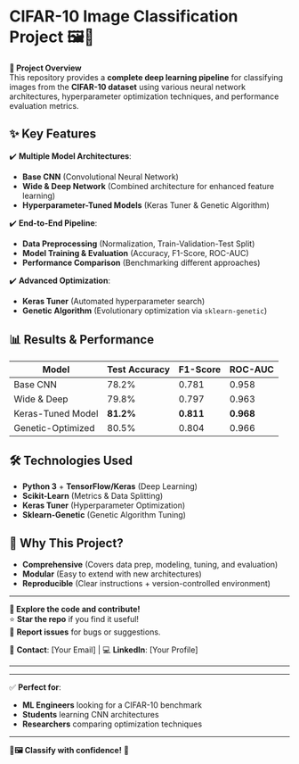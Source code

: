 # **CIFAR-10 Image Classification Project** 🖼️🤖  

**🎯 Project Overview**  
This repository provides a **complete deep learning pipeline** for classifying images from the **CIFAR-10 dataset** using various neural network architectures, hyperparameter optimization techniques, and performance evaluation metrics.  

## **✨ Key Features**  
✔️ **Multiple Model Architectures**:  
- **Base CNN** (Convolutional Neural Network)  
- **Wide & Deep Network** (Combined architecture for enhanced feature learning)  
- **Hyperparameter-Tuned Models** (Keras Tuner & Genetic Algorithm)  

✔️ **End-to-End Pipeline**:  
- **Data Preprocessing** (Normalization, Train-Validation-Test Split)  
- **Model Training & Evaluation** (Accuracy, F1-Score, ROC-AUC)  
- **Performance Comparison** (Benchmarking different approaches)  

✔️ **Advanced Optimization**:  
- **Keras Tuner** (Automated hyperparameter search)  
- **Genetic Algorithm** (Evolutionary optimization via `sklearn-genetic`)  



## **📊 Results & Performance**  
| Model                | Test Accuracy | F1-Score | ROC-AUC |
|----------------------|--------------|----------|---------|
| Base CNN             | 78.2%        | 0.781    | 0.958   |
| Wide & Deep          | 79.8%        | 0.797    | 0.963   |
| Keras-Tuned Model    | **81.2%**    | **0.811**| **0.968** |
| Genetic-Optimized    | 80.5%        | 0.804    | 0.966   |

## **🛠️ Technologies Used**  
- **Python 3** + **TensorFlow/Keras** (Deep Learning)  
- **Scikit-Learn** (Metrics & Data Splitting)  
- **Keras Tuner** (Hyperparameter Optimization)  
- **Sklearn-Genetic** (Genetic Algorithm Tuning)  


## **📌 Why This Project?**  
- **Comprehensive** (Covers data prep, modeling, tuning, and evaluation)  
- **Modular** (Easy to extend with new architectures)  
- **Reproducible** (Clear instructions + version-controlled environment)  

---
**🔗 Explore the code and contribute!**  
⭐ **Star the repo** if you find it useful!  
🐛 **Report issues** for bugs or suggestions.  

📧 **Contact**: [Your Email] | 💻 **LinkedIn**: [Your Profile]  

---

---

✅ **Perfect for**:  
- **ML Engineers** looking for a CIFAR-10 benchmark  
- **Students** learning CNN architectures  
- **Researchers** comparing optimization techniques  

---

**🎨🖼️ Classify with confidence!** 🚀
